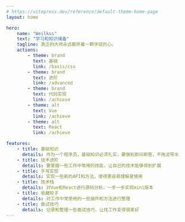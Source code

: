 ```yaml
---
# https://vitepress.dev/reference/default-theme-home-page
layout: home

hero:
    name: "Weilkss"
    text: "学习和知识储备"
    tagline: 真正的大师永远都怀着一颗学徒的心。
    actions:
        - theme: brand
          text: 基础
          link: /basis/css
        - theme: brand
          text: 进阶
          link: /advanced
        - theme: brand
          text: 代码实现
          link: /achieve
        - theme: alt
          text: Vue
          link: /achieve
        - theme: alt
          text: React
          link: /achieve

features:
    - title: 基础知识
      details: 作为一个程序员，基础知识必须扎实，要做到即问即答，不拖泥带水
    - title: 技术进阶
      details: 要掌握一些工作中常用的技能，让自己的技术能够得到扩展
    - title: 手写实现
      details: 实现一些新的API和方法，使得更容易理解是使用
    - title: 技术栈
      details: 对Vue和React进行源码分析，一步一步实现mini版本
    - title: 收藏轮子
      details: 对工作中常使用的一些插件和方法进行整理
    - title: 面试技巧
      details: 记录和整理一些面试技巧，让找工作变得很美好
---
```


<style lang='scss'>
    .container{
        .text{
            margin-top:20px
        }
    }
</style>
